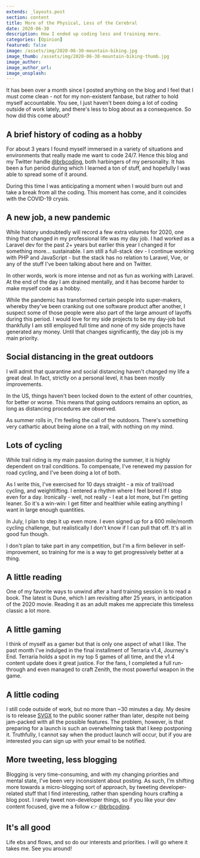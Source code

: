 ```yaml
---
extends: _layouts.post
section: content
title: More of the Physical, Less of the Cerebral
date: 2020-06-30
description: How I ended up coding less and training more.
categories: [Opinion]
featured: false
image: /assets/img/2020-06-30-mountain-biking.jpg
image_thumb: /assets/img/2020-06-30-mountain-biking-thumb.jpg
image_author: 
image_author_url: 
image_unsplash: 
---
```


It has been over a month since I posted anything on the blog and I feel that I must come clean - not for my non-existent fanbase, but rather to hold myself accountable. You see, I just haven't been doing a lot of coding outside of work lately, and there's less to blog about as a consequence. So how did this come about?

## A brief history of coding as a hobby

For about 3 years I found myself immersed in a variety of situations and environments that really made me want to code 24/7. Hence this blog and my Twitter handle [@brbcoding](https://twitter.com/brbcoding), both harbingers of my personality. It has been a fun period during which I learned a ton of stuff, and hopefully I was able to spread some of it around.

During this time I was anticipating a moment when I would burn out and take a break from all the coding. This moment has come, and it coincides with the COVID-19 crysis.

## A new job, a new pandemic

While history undoubtedly will record a few extra volumes for 2020, one thing that changed in my professional life was my day job. I had worked as a Laravel dev for the past 2+ years but earlier this year I changed it for something more... sustainable. I am still a full-stack dev - I continue working with PHP and JavaScript - but the stack has no relation to Laravel, Vue, or any of the stuff I've been talking about here and on Twitter.

 In other words, work is more intense and not as fun as working with Laravel. At the end of the day I am drained mentally, and it has become harder to make myself code as a hobby.
 
 While the pandemic has transformed certain people into super-makers, whereby they've been cranking out one software product after another, I suspect some of those people were also part of the large amount of layoffs during this period. I would love for my side projects to be my day-job but thankfully I am still employed full time and none of my side projects have generated any money. Until that changes significantly, the day job is my main priority.
 
 ## Social distancing in the great outdoors
 
 I will admit that quarantine and social distancing haven't changed my life a great deal. In fact, strictly on a personal level, it has been mostly improvements.

In the US, things haven't been locked down to the extent of other countries, for better or worse. This means that going outdoors remains an option, as long as distancing procedures are observed.

As summer rolls in, I'm feeling the call of the outdoors. There's something very cathartic about being alone on a trail, with nothing on my mind.

## Lots of cycling

While trail riding is my main passion during the summer, it is highly dependent on trail conditions. To compensate, I've renewed my passion for road cycling, and I've been doing a lot of both.

As I write this, I've exercised for 10 days straight - a mix of trail/road cycling, and weightlifting. I entered a rhythm where I feel bored if I stop even for a day. Ironically - well, not really - I eat a lot more, but I'm getting leaner. So it's a win-win: I get fitter and healthier while eating anything I want in large enough quantities.

In July, I plan to step it up even more. I even signed up for a 600 mile/month cycling challenge, but realistically I don't know if I can pull that off. It's all in good fun though.

I don't plan to take part in any competition, but I'm a firm believer in self-improvement, so training for me is a way to get progressively better at a thing.

## A little reading

One of my favorite ways to unwind after a hard training session is to read a book. The latest is Dune, which I am revisiting after 25 years, in anticipation of the 2020 movie. Reading it as an adult makes me appreciate this timeless classic a lot more.

## A little gaming

I think of myself as a gamer but that is only one aspect of what I like. The past month I've indulged in the final installment of Terraria v1.4, Journey's End. Terraria holds a spot in my top 5 games of all time, and the v1.4 content update does it great justice. For the fans, I completed a full run-through and even managed to craft Zenith, the most powerful weapon in the game.

## A little coding

I still code outside of work, but no more than ~30 minutes a day. My desire is to release [SVGX](https://svgx.app/) to the public sooner rather than later, despite not being jam-packed with all the possible features. The problem, however, is that preparing for a launch is such an overwhelming task that I keep postponing it. Truthfully, I cannot say when the product launch will occur, but if you are interested you can sign up with your email to be notified.

## More tweeting, less blogging 

Blogging is very time-consuming, and with my changing priorities and mental state, I've been very inconsistent about posting. As such, I'm shifting more towards a micro-blogging sort of approach, by tweeting developer-related stuff that I find interesting, rather than spending hours crafting a blog post. I rarely tweet non-developer things, so if you like your dev content focused, give me a follow 👉 [@brbcoding](https://twitter.com/brbcoding).

## It's all good

Life ebs and flows, and so do our interests and priorities. I will go where it takes me. See you around!

